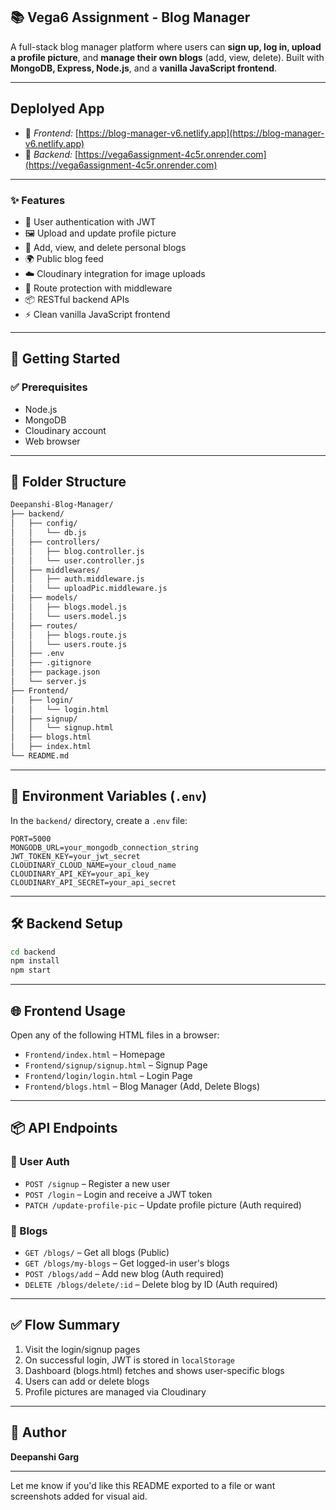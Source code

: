 ## 📚 Vega6 Assignment - Blog Manager

A full-stack blog manager platform where users can **sign up, log in, upload a profile picture**, and **manage their own blogs** (add, view, delete). Built with **MongoDB, Express, Node.js**, and a **vanilla JavaScript frontend**.

---

## Deplolyed App

- 🔗 *Frontend:* [https://blog-manager-v6.netlify.app](https://blog-manager-v6.netlify.app)  
- 🔗 *Backend:* [https://vega6assignment-4c5r.onrender.com](https://vega6assignment-4c5r.onrender.com)
---

### ✨ Features

- 🔐 User authentication with JWT
- 🖼 Upload and update profile picture
- 📝 Add, view, and delete personal blogs
- 🌍 Public blog feed
- ☁️ Cloudinary integration for image uploads
- 🎯 Route protection with middleware
- 📦 RESTful backend APIs
- ⚡ Clean vanilla JavaScript frontend

---

## 🏁 Getting Started

### ✅ Prerequisites

- Node.js
- MongoDB
- Cloudinary account
- Web browser

---

## 📁 Folder Structure

```bash
Deepanshi-Blog-Manager/
├── backend/
│   ├── config/
│   │   └── db.js
│   ├── controllers/
│   │   ├── blog.controller.js
│   │   └── user.controller.js
│   ├── middlewares/
│   │   ├── auth.middleware.js
│   │   └── uploadPic.middleware.js
│   ├── models/
│   │   ├── blogs.model.js
│   │   └── users.model.js
│   ├── routes/
│   │   ├── blogs.route.js
│   │   └── users.route.js
│   ├── .env
│   ├── .gitignore
│   ├── package.json
│   └── server.js
├── Frontend/
│   ├── login/
│   │   └── login.html
│   ├── signup/
│   │   └── signup.html
│   ├── blogs.html
│   ├── index.html
└── README.md
```

---

## 🔐 Environment Variables (`.env`)

In the `backend/` directory, create a `.env` file:

```env
PORT=5000
MONGODB_URL=your_mongodb_connection_string
JWT_TOKEN_KEY=your_jwt_secret
CLOUDINARY_CLOUD_NAME=your_cloud_name
CLOUDINARY_API_KEY=your_api_key
CLOUDINARY_API_SECRET=your_api_secret
```

---

## 🛠️ Backend Setup

```bash
cd backend
npm install
npm start
```

---

## 🌐 Frontend Usage

Open any of the following HTML files in a browser:

- `Frontend/index.html` – Homepage
- `Frontend/signup/signup.html` – Signup Page
- `Frontend/login/login.html` – Login Page
- `Frontend/blogs.html` – Blog Manager (Add, Delete Blogs)


---

## 📦 API Endpoints

### 🔐 User Auth

- `POST /signup` – Register a new user
- `POST /login` – Login and receive a JWT token
- `PATCH /update-profile-pic` – Update profile picture (Auth required)

### 📝 Blogs

- `GET /blogs/` – Get all blogs (Public)
- `GET /blogs/my-blogs` – Get logged-in user's blogs
- `POST /blogs/add` – Add new blog (Auth required)
- `DELETE /blogs/delete/:id` – Delete blog by ID (Auth required)

---

## ✅ Flow Summary

1. Visit the login/signup pages
2. On successful login, JWT is stored in `localStorage`
3. Dashboard (blogs.html) fetches and shows user-specific blogs
4. Users can add or delete blogs
5. Profile pictures are managed via Cloudinary

---

## 🙋 Author

**Deepanshi Garg**

---

Let me know if you'd like this README exported to a file or want screenshots added for visual aid.
